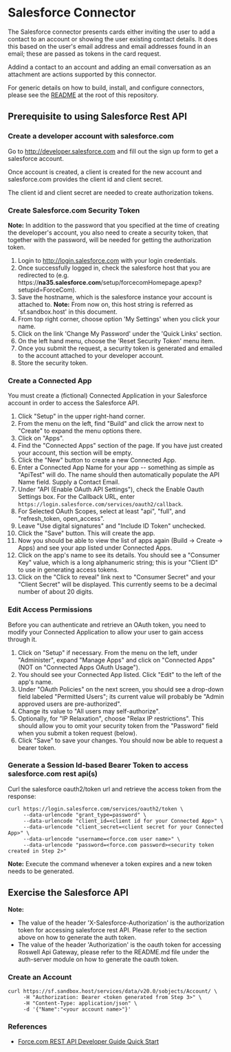 # Salesforce Connector

The Salesforce connector presents cards either inviting the user to add a contact to an account or showing the user existing contact details. It does this based on the user's email address and email addresses found in an email; these are passed as tokens in the card request.

Addind a contact to an account and adding an email conversation as an attachment are actions supported by this connector.

For generic details on how to build, install, and configure connectors, please see the [README](https://github.com/vmware/connectors-workspace-one/blob/master/README.md) at the root of this repository.

## Prerequisite to using Salesforce Rest API

### Create a developer account with salesforce.com

Go to http://developer.salesforce.com and fill out the sign up form to get a salesforce account.

Once account is created, a client is created for the new account and salesforce.com provides the client id and client secret.

The client id and client secret are needed to create authorization tokens.

### Create Salesforce.com Security Token

**Note:** In addition to the password that you specified at the time of creating the developer's account, you also need to create a security token, that together with the password, will be needed for getting the authorization token.

1. Login to http://login.salesforce.com with your login credentials.
2. Once successfully logged in, check the salesforce host that you are redirected to (e.g. https://**na35.salesforce.com**/setup/forcecomHomepage.apexp?setupid=ForceCom).
3. Save the hostname, which is the salesforce instance your account is attached to. **Note:** From now on, this host string is referred as 'sf.sandbox.host' in this document.
4. From top right corner, choose option 'My Settings' when you click your name.
5. Click on the link 'Change My Password' under the 'Quick Links' section.
6. On the left hand menu, choose the 'Reset Security Token' menu item.
7. Once you submit the request, a security token is generated and emailed to the account attached to your developer account.
8. Store the security token.

### Create a Connected App

You must create a (fictional) Connected Application in your Salesforce account in order to access the Salesforce API.

1. Click "Setup" in the upper right-hand corner.
2. From the menu on the left, find "Build" and click the arrow next to "Create" to expand the menu options there.
3. Click on "Apps".
4. Find the "Connected Apps" section of the page. If you have just created your account, this section will be empty.
5. Click the "New" button to create a new Connected App.
6. Enter a Connected App Name for your app -- something as simple as "ApiTest" will do. The name should then automatically populate the API Name field. Supply a Contact Email.
7. Under "API (Enable OAuth API Settings"), check the Enable Oauth Settings box. For the Callback URL, enter `https://login.salesforce.com/services/oauth2/callback`.
8. For Selected OAuth Scopes, select at least "api", "full", and "refresh_token, open_access".
9. Leave "Use digital signatures" and "Include ID Token" unchecked.
10. Click the "Save" button. This will create the app.
11. Now you should be able to view the list of apps again (Build -> Create -> Apps) and see your app listed under Connected Apps.
12. Click on the app's name to see its details. You should see a "Consumer Key" value, which is a long alphanumeric string; this is your "Client ID" to use in generating access tokens.
13. Click on the "Click to reveal" link next to "Consumer Secret" and your "Client Secret" will be displayed. This currently seems to be a decimal number of about 20 digits.

### Edit Access Permissions

Before you can authenticate and retrieve an OAuth token, you need to modify your Connected Application to allow your user to gain access through it.

1. Click on "Setup" if necessary. From the menu on the left, under "Administer", expand "Manage Apps" and click on "Connected Apps" (NOT on "Connected Apps OAuth Usage").
2. You should see your Connected App listed. Click "Edit" to the left of the app's name.
3. Under "OAuth Policies" on the next screen, you should see a drop-down field labeled "Permitted Users"; its current value will probably be "Admin approved users are pre-authorized".
4. Change its value to "All users may self-authorize".
5. Optionally, for "IP Relaxation", choose "Relax IP restrictions". This should allow you to omit your security token from the "Password" field when you submit a token request (below).
6. Click "Save" to save your changes. You should now be able to request a bearer token.

### Generate a Session Id-based Bearer Token to access salesforce.com rest api(s)

Curl the salesforce oauth2/token url and retrieve the access token from the response:

```shell
curl https://login.salesforce.com/services/oauth2/token \
     --data-urlencode "grant_type=password" \
     --data-urlencode "client_id=<client id for your Connected App>" \
     --data-urlencode "client_secret=<client secret for your Connected App>" \
     --data-urlencode "username=<force.com user name>" \
     --data-urlencode "password=<force.com password><security token created in Step 2>"
```

**Note:** Execute the command whenever a token expires and a new token needs to be generated.


## Exercise the Salesforce API

**Note:**
* The value of the header 'X-Salesforce-Authorization' is the authorization token for accessing salesforce rest API. Please refer to the section above on how to generate the auth token.
* The value of the header 'Authorization' is the oauth token for accessing Roswell Api Gateway, please refer to the README.md file under the auth-server module on how to generate the oauth token.

### Create an Account

```shell
curl https://sf.sandbox.host/services/data/v20.0/sobjects/Account/ \
     -H "Authorization: Bearer <token generated from Step 3>" \
     -H "Content-Type: application/json" \
     -d '{"Name":"<your account name>"}'
```
### References

* [Force.com REST API Developer Guide Quick Start](https://developer.salesforce.com/docs/atlas.en-us.api_rest.meta/api_rest/quickstart.htm)
